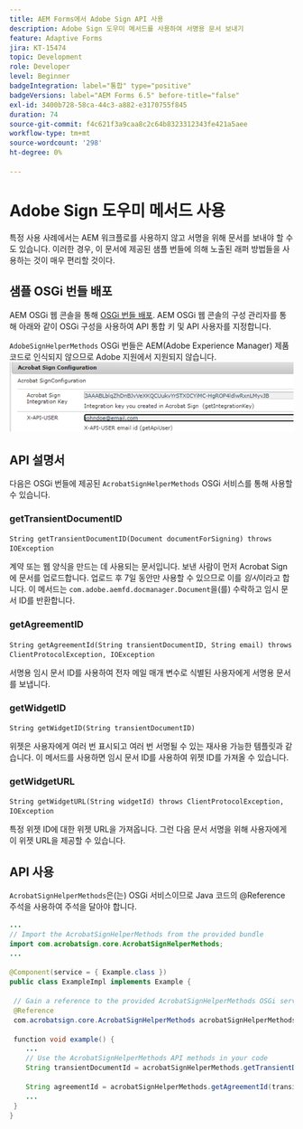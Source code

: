 ```yaml
---
title: AEM Forms에서 Adobe Sign API 사용
description: Adobe Sign 도우미 메서드를 사용하여 서명용 문서 보내기
feature: Adaptive Forms
jira: KT-15474
topic: Development
role: Developer
level: Beginner
badgeIntegration: label="통합" type="positive"
badgeVersions: label="AEM Forms 6.5" before-title="false"
exl-id: 3400b728-58ca-44c3-a882-e3170755f845
duration: 74
source-git-commit: f4c621f3a9caa8c2c64b8323312343fe421a5aee
workflow-type: tm+mt
source-wordcount: '298'
ht-degree: 0%

---
```


# Adobe Sign 도우미 메서드 사용

특정 사용 사례에서는 AEM 워크플로를 사용하지 않고 서명을 위해 문서를 보내야 할 수도 있습니다. 이러한 경우, 이 문서에 제공된 샘플 번들에 의해 노출된 래퍼 방법들을 사용하는 것이 매우 편리할 것이다.

## 샘플 OSGi 번들 배포

AEM OSGi 웹 콘솔을 통해 [OSGi 번들 배포](assets/AdobeSignHelperMethods.core-1.0.0-SNAPSHOT.jar). AEM OSGi 웹 콘솔의 구성 관리자를 통해 아래와 같이 OSGi 구성을 사용하여 API 통합 키 및 API 사용자를 지정합니다.

 `AdobeSignHelperMethods` OSGi 번들은 AEM(Adobe Experience Manager) 제품 코드로 인식되지 않으므로 Adobe 지원에서 지원되지 않습니다.
![sign-configuration](assets/sign-configuration.png)


## API 설명서

다음은 OSGi 번들에 제공된 `AcrobatSignHelperMethods` OSGi 서비스를 통해 사용할 수 있습니다.

### getTransientDocumentID

`String getTransientDocumentID(Document documentForSigning) throws IOException`


계약 또는 웹 양식을 만드는 데 사용되는 문서입니다. 보낸 사람이 먼저 Acrobat Sign에 문서를 업로드합니다. 업로드 후 7일 동안만 사용할 수 있으므로 이를 _임시_&#x200B;이라고 합니다. 이 메서드는 `com.adobe.aemfd.docmanager.Document`을(를) 수락하고 임시 문서 ID를 반환합니다.

### getAgreementID

`String getAgreementId(String transientDocumentID, String email) throws ClientProtocolException, IOException`

서명용 임시 문서 ID를 사용하여 전자 메일 매개 변수로 식별된 사용자에게 서명용 문서를 보냅니다.

### getWidgetID

`String getWidgetID(String transientDocumentID)`

위젯은 사용자에게 여러 번 표시되고 여러 번 서명될 수 있는 재사용 가능한 템플릿과 같습니다. 이 메서드를 사용하면 임시 문서 ID를 사용하여 위젯 ID를 가져올 수 있습니다.

### getWidgetURL

`String getWidgetURL(String widgetId) throws ClientProtocolException, IOException`

특정 위젯 ID에 대한 위젯 URL을 가져옵니다. 그런 다음 문서 서명을 위해 사용자에게 이 위젯 URL을 제공할 수 있습니다.

## API 사용

`AcrobatSignHelperMethods`은(는) OSGi 서비스이므로 Java 코드의 @Reference 주석을 사용하여 주석을 달아야 합니다.

```java
...
// Import the AcrobatSignHelperMethods from the provided bundle
import com.acrobatsign.core.AcrobatSignHelperMethods;
...

@Component(service = { Example.class })
public class ExampleImpl implements Example {

 // Gain a reference to the provided AcrobatSignHelperMethods OSGi service
 @Reference
 com.acrobatsign.core.AcrobatSignHelperMethods acrobatSignHelperMethods;

 function void example() { 
    ...
    // Use the AcrobatSignHelperMethods API methods in your code
    String transientDocumentId = acrobatSignHelperMethods.getTransientDocumentID(documentForSigning);

    String agreementId = acrobatSignHelperMethods.getAgreementId(transientDocumentID, "johndoe@example.com");
    ...
 }
}
```

